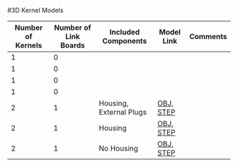 #3D Kernel Models


| **Number of Kernels** | **Number of Link Boards**    | **Included Components**  | **Model Link** | **Comments** |
|-----------------------|------------------------------|--------------------------|----------------|--------------|
| 1                     | 0                            |                          |                |              |
| 1                     | 0                            |                          |                |              |
| 1                     | 0                            |                          |                |              |
| 1                     | 0                            |                          |                |              |
| 2                     | 1                            | Housing, External Plugs  | [OBJ](http://docs.peauproductions.com/kernel/array_2_housing_plugs.obj), [STEP](http://docs.peauproductions.com/kernel/array_2_housing_plugs.STEP.zip)      |              |
| 2                     | 1                            | Housing | [OBJ](http://docs.peauproductions.com/kernel/array_2_housing.obj), [STEP](http://docs.peauproductions.com/kernel/)      |              |
| 2                     | 1                            | No Housing | [OBJ](http://docs.peauproductions.com/kernel/), [STEP](http://docs.peauproductions.com/kernel/)      |              |








